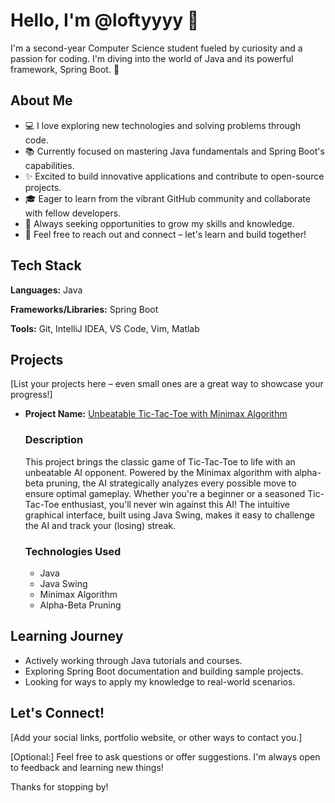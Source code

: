# Hello, I'm @loftyyyy 👋

I'm a second-year Computer Science student fueled by curiosity and a passion for coding.  I'm diving into the world of Java and its powerful framework, Spring Boot. 🌱

## About Me

- 💻 I love exploring new technologies and solving problems through code.
- 📚 Currently focused on mastering Java fundamentals and Spring Boot's capabilities.
- ✨ Excited to build innovative applications and contribute to open-source projects.
- 🎓 Eager to learn from the vibrant GitHub community and collaborate with fellow developers.
- 🌱 Always seeking opportunities to grow my skills and knowledge.
- 💬 Feel free to reach out and connect – let's learn and build together!

## Tech Stack

**Languages:** Java

**Frameworks/Libraries:** Spring Boot

**Tools:**  Git, IntelliJ IDEA, VS Code, Vim, Matlab


## Projects

[List your projects here – even small ones are a great way to showcase your progress!]
* **Project Name:** [Unbeatable Tic-Tac-Toe with Minimax Algorithm](https://github.com/loftyyyy/TicTacSwing)
    ### Description
  This project brings the classic game of Tic-Tac-Toe to life with an unbeatable AI opponent. Powered by the Minimax algorithm with alpha-beta pruning, the AI strategically analyzes every possible move to ensure optimal gameplay. Whether you're a beginner or a seasoned Tic-Tac-Toe enthusiast, you'll never win against this AI! The intuitive graphical interface, built using Java Swing, makes it easy to challenge the AI and track your (losing) streak.
  
    ### Technologies Used
    * Java
    * Java Swing
    * Minimax Algorithm
    * Alpha-Beta Pruning

## Learning Journey

* Actively working through Java tutorials and courses.
* Exploring Spring Boot documentation and building sample projects.
* Looking for ways to apply my knowledge to real-world scenarios.

## Let's Connect!

[Add your social links, portfolio website, or other ways to contact you.]

[Optional:] Feel free to ask questions or offer suggestions. I'm always open to feedback and learning new things! 

Thanks for stopping by! 



<!---
loftyyyy/loftyyyy is a ✨ special ✨ repository because its `README.md` (this file) appears on your GitHub profile.
You can click the Preview link to take a look at your changes.
--->
